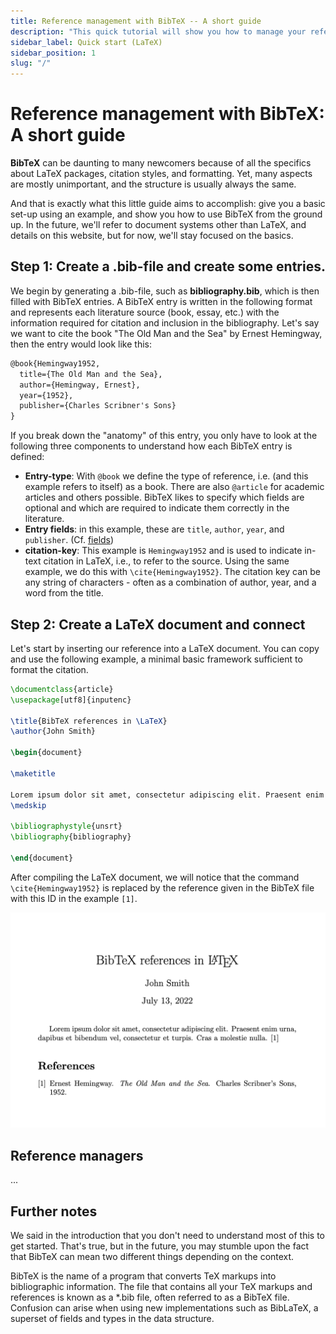 ```yaml
---
title: Reference management with BibTeX -- A short guide
description: "This quick tutorial will show you how to manage your references using BibTeX. BibTeX is a reference management software that allows you to store and organize your references in a simple, easy-to-use format."
sidebar_label: Quick start (LaTeX)
sidebar_position: 1
slug: "/"
---
```


# Reference management with BibTeX: A short guide

**BibTeX** can be daunting to many newcomers because of all the specifics about LaTeX packages, citation styles, and formatting. Yet, many aspects are mostly unimportant, and the structure is usually always the same.

And that is exactly what this little guide aims to accomplish: give you a basic set-up using an example, and show you how to use BibTeX from the ground up. In the future, we'll refer to document systems other than LaTeX, and details on this website, but for now, we'll stay focused on the basics.


## Step 1: Create a .bib-file and create some entries.

We begin by generating a .bib-file, such as **bibliography.bib**, which is then filled with BibTeX entries. A BibTeX entry is written in the following format and represents each literature source (book, essay, etc.) with the information required for citation and inclusion in the bibliography.
Let's say we want to cite the book "The Old Man and the Sea" by Ernest Hemingway, then the entry would look like this:

```latex
@book{Hemingway1952,
  title={The Old Man and the Sea},
  author={Hemingway, Ernest},
  year={1952},
  publisher={Charles Scribner's Sons}
}
```

If you break down the "anatomy" of this entry, you only have to look at the following three components to understand how each BibTeX entry is defined:

* **Entry-type**: With `@book` we define the type of reference, i.e. (and this example refers to itself) as a book. There are also `@article` for academic articles and others possible. BibTeX likes to specify which fields are optional and which are required to indicate them correctly in the literature.
* **Entry fields**: in this example, these are `title`, `author`, `year`, and `publisher`. (Cf. [fields](./fields))
* **citation-key**: This example is `Hemingway1952` and is used to indicate in-text citation in LaTeX, i.e., to refer to the source. Using the same example, we do this with `\cite{Hemingway1952}`. The citation key can be any string of characters - often as a combination of author, year, and a word from the title.



## Step 2: Create a LaTeX document and connect

Let's start by inserting our reference into a LaTeX document. You can copy and use the following example, a minimal basic framework sufficient to format the citation.

```latex
\documentclass{article}
\usepackage[utf8]{inputenc}

\title{BibTeX references in \LaTeX}
\author{John Smith}

\begin{document}

\maketitle

Lorem ipsum dolor sit amet, consectetur adipiscing elit. Praesent enim urna, dapibus et bibendum vel, consectetur et turpis. Cras a molestie nulla. \cite{Hemingway1952}
\medskip

\bibliographystyle{unsrt}
\bibliography{bibliography}

\end{document}
```
After compiling the LaTeX document, we will notice that the command `\cite{Hemingway1952}` is replaced by the reference given in the BibTeX file with this ID in the example `[1]`.

![](LaTeX_Overleaf_BibTeX-Example.png)



## Reference managers

...



## Further notes

We said in the introduction that you don't need to understand most of this to get started. That's true, but in the future, you may stumble upon the fact that BibTeX can mean two different things depending on the context.

BibTeX is the name of a program that converts TeX markups into bibliographic information. The file that contains all your TeX markups and references is known as a *.bib file, often referred to as a BibTeX file. Confusion can arise when using new implementations such as BibLaTeX, a superset of fields and types in the data structure.
